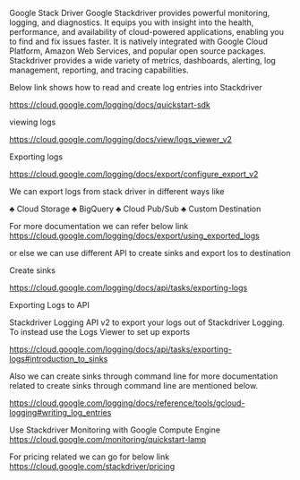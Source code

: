 
</b>Google Stack Driver</b>
Google Stackdriver provides powerful monitoring, logging, and diagnostics. It equips you with insight into the health, performance, and availability of cloud-powered applications, enabling you to find and fix issues faster. It is natively integrated with Google Cloud Platform, Amazon Web Services, and popular open source packages. Stackdriver provides a wide variety of metrics, dashboards, alerting, log management, reporting, and tracing capabilities.

Below link shows how to read and create log entries into Stackdriver

https://cloud.google.com/logging/docs/quickstart-sdk

viewing logs 

https://cloud.google.com/logging/docs/view/logs_viewer_v2
 
Exporting logs

https://cloud.google.com/logging/docs/export/configure_export_v2

We can export logs from stack driver in different ways like

♣	Cloud Storage
♣	BigQuery
♣	Cloud Pub/Sub
♣	Custom Destination

For more documentation we can refer below link 
https://cloud.google.com/logging/docs/export/using_exported_logs

or else we can use different API to create sinks and export los to destination

Create sinks

https://cloud.google.com/logging/docs/api/tasks/exporting-logs


Exporting Logs to API

Stackdriver Logging API v2 to export your logs out of Stackdriver Logging. To instead use the Logs Viewer to set up exports

https://cloud.google.com/logging/docs/api/tasks/exporting-logs#introduction_to_sinks

Also we can create sinks through command line for more documentation related to create sinks through command line are mentioned below.

https://cloud.google.com/logging/docs/reference/tools/gcloud-logging#writing_log_entries


Use Stackdriver Monitoring with Google Compute Engine
https://cloud.google.com/monitoring/quickstart-lamp

For pricing related we can go for below link
https://cloud.google.com/stackdriver/pricing


